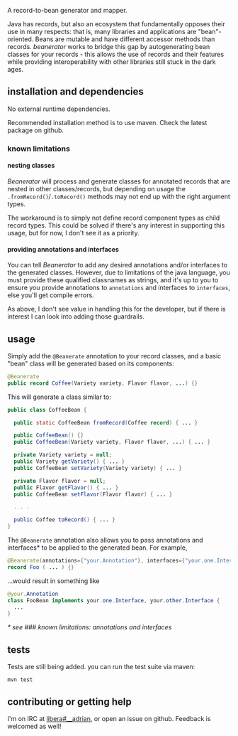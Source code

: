 A record-to-bean generator and mapper.

Java has records, but also an ecosystem that fundamentally opposes their use in many respects: that is, many libraries and applications are "bean"-oriented. Beans are mutable and have different accessor methods than records.
_beanerator_ works to bridge this gap by autogenerating bean classes for your records - this allows the use of records and their features while providing interoperability with other libraries still stuck in the dark ages.

## installation and dependencies

No external runtime dependencies.

Recommended installation method is to use maven. Check the latest package on github.

### known limitations

#### nesting classes

_Beanerator_ will process and generate classes for annotated records that are nested in other classes/records, but depending on usage the `.fromRecord()`/`.toRecord()` methods may not end up with the right argument types.

The workaround is to simply not define record component types as child record types.
This could be solved if there's any interest in supporting this usage, but for now, I don't see it as a priority.

#### providing annotations and interfaces

You can tell _Beanerator_ to add any desired annotations and/or interfaces to the generated classes. However, due to limitations of the java language, you must provide these qualified classnames as strings, and it's up to you to ensure you provide annotations to `annotations` and interfaces to `interfaces`, else you'll get compile errors.

As above, I don't see value in handling this for the developer, but if there is interest I can look into adding those guardrails.

## usage

Simply add the `@Beanerate` annotation to your record classes, and a basic "bean" class will be generated based on its components:
```java
@Beanerate
public record Coffee(Variety variety, Flavor flavor, ...) {}
```

This will generate a class similar to:
```java
public class CoffeeBean {

  public static CoffeeBean fromRecord(Coffee record) { ... }

  public CoffeeBean() {}
  public CoffeeBean(Variety variety, Flavor flavor, ...) { ... }

  private Variety variety = null;
  public Variety getVariety() { ... }
  public CoffeeBean setVariety(Variety variety) { ... }

  private Flavor flavor = null;
  public Flavor getFlavor() { ... }
  public CoffeeBean setFlavor(Flavor flavor) { ... }

  . . .

  public Coffee toRecord() { ... }
}
```

The `@Beanerate` annotation also allows you to pass annotations and interfaces* to be applied to the generated bean. For example,
```java
@Beanerate(annotations={"your.Annotation"}, interfaces={"your.one.Interface", "your.other.Interface"})
record Foo ( ... ) {}
```
...would result in something like
```java
@your.Annotation
class FooBean implements your.one.Interface, your.other.Interface {
  ...
}
```
_* see ### known limitations: annotations and interfaces_

## tests

Tests are still being added. you can run the test suite via maven:
```
mvn test
```

## contributing or getting help

I'm on IRC at [libera#__adrian](https://web.libera.chat/#__adrian), or open an issue on github. Feedback is welcomed as well!
